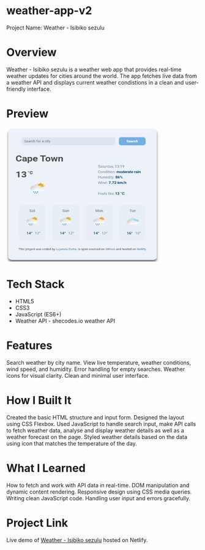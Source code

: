 # weather-app-v2

Project Name: Weather - Isibiko sezulu

# Overview

Weather - Isibiko sezulu is a weather web app that provides real-time weather updates for cities around the world. The app fetches live data from a weather API and displays current weather condistions in a clean and user-friendly interface.

# Preview

<img src="src/weather-app-preview.JPG" target="_blank" width="400" height="350">

# Tech Stack

<ul>
<li>HTML5</li>
<li>CSS3</li>
<li>JavaScript (ES6+)</li>
<li>Weather API - shecodes.io weather API</li>
</ul>

# Features

Search weather by city name.
View live temperature, weather conditions, wind speed, and humidity.
Error handling for empty searches.
Weather icons for visual clarity.
Clean and minimal user interface.

# How I Built It

Created the basic HTML structure and input form.
Designed the layout using CSS Flexbox.
Used JavaScript to handle search input, make API calls to fetch weather data, analyse and display
weather details as well as a weather forecast on the page.
Styled weather details based on the data using icon that matches the temperature of the day.

# What I Learned

How to fetch and work with API data in real-time.
DOM manipulation and dynamic content rendering.
Responsive design using CSS media queries.
Writing clean JavaScript code.
Handling user input and errors gracefully.

# Project Link

Live demo of <a href="https://weatherisibikosezulu.netlify.app/" target="_blank">Weather - Isibiko sezulu</a> hosted on Netlify.
